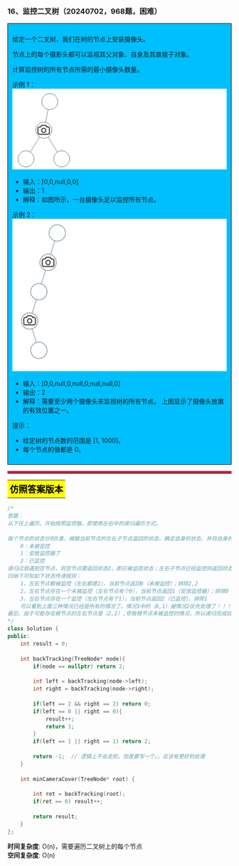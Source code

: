 ### 16、监控二叉树（20240702，968题，困难）
<div style="border: 1px solid black; padding: 10px; background-color: #00BFFF;">

  给定一个二叉树，我们在树的节点上安装摄像头。 

  节点上的每个摄影头都可以监视其父对象、自身及其直接子对象。 
   
  计算监控树的所有节点所需的最小摄像头数量。

示例 1：
![alt text](image/image.png)


- 输入：[0,0,null,0,0]
- 输出：1
- 解释：如图所示，一台摄像头足以监控所有节点。

示例 2：
![alt text](image/image-1.png)


- 输入：[0,0,null,0,null,0,null,null,0]
- 输出：2
- 解释：需要至少两个摄像头来监视树的所有节点。 上图显示了摄像头放置的有效位置之一。
  
提示：

- 给定树的节点数的范围是 [1, 1000]。
- 每个节点的值都是 0。
  </p>
</div>


<hr style="border-top: 5px solid #DC143C;">

<table>
  <tr>
    <td bgcolor="Yellow" style="padding: 5px; border: 0px solid black;">
      <span style="font-weight: bold; font-size: 20px;color: black;">
      仿照答案版本
      </span>
    </td>
  </tr>
</table>

```C++ {.line-numbers}
/*
思路：
从下往上遍历，开始按照监控器。即使用左右中的递归遍历方式。

每个节点的状态分别3类，根据当前节点的左右子节点返回的状态，确定自身的状态，并将自身的状态传给上一层。
    0：未被监控
    1：安放监控器了
    2：已监控
递归过层遇到空节点，则空节点要返回状态2，即已被监控状态；左右子节点已经监控则返回状态0，表示未监控。这样方便叶子节点的父节点安装监控（返回状态1）
归纳下可知如下状态传递规则：
    1，左右节点都被监控（左右都是2），当前节点返回0（未被监控）；排除2,2
    2，左右节点存在一个未被监控（左右节点有个0），当前节点返回1（安放监控器）；排除0
    3，左右节点存在一个监控（左右节点有个1），当前节点返回2（已监控）。排除1
    可以看到上面三种情况已经是所有的情况了。情况3中的（0,1）被情况2优先处理了！！！
最后，由于可能存在根节点的左右节点是（2,2）,导致根节点未被监控的情况，所以递归完成后，需要判断根节点！！！
*/
class Solution {
public:
    int result = 0;

    int backTracking(TreeNode* node){
        if(node == nullptr) return 2;

        int left = backTracking(node->left);
        int right = backTracking(node->right);

        if(left == 2 && right == 2) return 0;
        if(left == 0 || right == 0){
            result++;
            return 1;
        }
        if(left == 1 || right == 1) return 2;

        return -1;  // 逻辑上不会走到，但是要写一个。。应该有更好的处理
    }

    int minCameraCover(TreeNode* root) {

        int ret = backTracking(root);
        if(ret == 0) result++;

        return result;
    }
};

```
**时间复杂度**: O(n)，需要遍历二叉树上的每个节点  
**空间复杂度**: O(n)